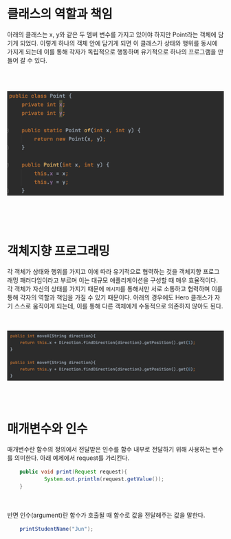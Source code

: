 # 클래스의 역할과 책임

아래의 클래스는 x, y와 같은 두 멤버 변수를 가지고 있어야 하지만 Point라는 객체에 담기게 되었다. 이렇게 하나의 객체 안에 담기게 되면 이 클래스가 상태와 행위를 동시에 가지게 되는데 이를 통해 각자가
독립적으로 행동하며 유기적으로 하나의 프로그램을 만들어 갈 수 있다.

<br/><br/>

![ex_screenshot](../../images/class.png)

<br/><br/><br/>

# 객체지향 프로그래밍

각 객체가 상태와 행위를 가지고 이에 따라 유기적으로 협력하는 것을 객체지향 프로그래밍 패러다임이라고 부르며 이는 대규모 애플리케이션을 구성할 때 매우 효율적이다. 각 객체가 자신의 상태를 가지기 때문에 `메시지`를
통해서만 서로 소통하고 협력하며 이를 통해 각자의 역할과 책임을 가질 수 있기 때문이다. 아래의 경우에도 Hero 클래스가 자기 스스로 움직이게 되는데, 이를 통해 다른 객체에게 수동적으로 의존하지 않아도 된다.

<br/><br/>
![ex_screenshot](../../images/move.png)

<br/><br/>

# 매개변수와 인수

매개변수란 함수의 정의에서 전달받은 인수를 함수 내부로 전달하기 위해 사용하는 변수를 의미한다. 아래 예제에서 request를 가리킨다.
<br/>
```java
    public void print(Request request){
            System.out.println(request.getValue());
    }
```


<br/><br/>
반면 인수(argument)란 함수가 호출될 때 함수로 값을 전달해주는 값을 말한다.
<br/>
```java
    printStudentName("Jun");
```
